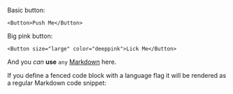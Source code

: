 Basic button:

    <Button>Push Me</Button>

Big pink button:

    <Button size="large" color="deeppink">Lick Me</Button>

And you *can* **use** `any` [Markdown](http://daringfireball.net/projects/markdown/) here.

If you define a fenced code block with a language flag it will be rendered as a regular Markdown code snippet:
